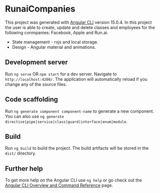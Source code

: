 # RunaiCompanies

This project was generated with [Angular CLI](https://github.com/angular/angular-cli) version 15.0.4.
In this project the user is able to create, update and delete classes and employees for the following conmpanies: Facebook, Apple and Run.ai.
 - State management - rxjs and local storage.
 - Design - Angular material and animations.

## Development server

Run `ng serve` OR `npm start` for a dev server. Navigate to `http://localhost:4200/`. The application will automatically reload if you change any of the source files.

## Code scaffolding

Run `ng generate component component-name` to generate a new component. You can also use `ng generate directive|pipe|service|class|guard|interface|enum|module`.

## Build

Run `ng build` to build the project. The build artifacts will be stored in the `dist/` directory.


## Further help

To get more help on the Angular CLI use `ng help` or go check out the [Angular CLI Overview and Command Reference](https://angular.io/cli) page.
